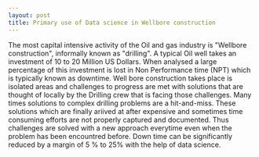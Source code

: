 ```yaml
---
layout: post
title: Primary use of Data science in Wellbore construction
---
```


The most capital intensive activity of the Oil and gas industry is "Wellbore construction", informally known as "drilling". 
A typical Oil well takes an investment of 10 to 20 Million US Dollars.
When analysed a large percentage of this investment is lost in Non Performance time (NPT) which is typically known as downtime. 
Well bore construction takes place is isolated areas and challenges to progress are met with solutions that are thought of locally by the Drilling crew that is facing those challenges. Many times solutions to complex drilling problems are a hit-and-miss. These solutions which are finally ariived at after expensive and sometimes time consuming efforts are not properly captured and documented.
Thus challenges are solved with a new approach everytime even when the problem has been encountred before.
Down time can be significantly reduced by a margin of 5 % to 25% with the help of data science.
